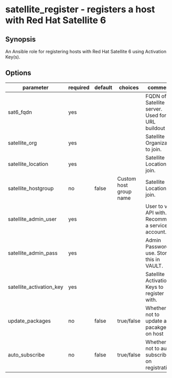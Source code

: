 # satellite_register - registers a host with Red Hat Satellite 6

## Synopsis
An Ansible role for registering hosts with Red Hat Satellite 6 using Activation Key(s).

## Options

| parameter                | required | default | choices | comments                                            |
|--------------------------|----------|---------|---------|-----------------------------------------------------|
| sat6_fqdn                | yes      |         |         | FQDN of Satellite server. Used for URL buildout |
| satellite_org            | yes      |         |         | Satellite Organization to join.                     |
| satellite_location       | yes      |         |         | Satellite Location to join.                     |
| satellite_hostgroup      | no       |     false    |    Custom host group name     | Satellite Location to join.     
| satellite_admin_user               | yes      |         |         | User to view API with. Recommend a service account.         |
| satellite_admin_pass               | yes      |         |         | Admin Password to use. Store this in VAULT.          |
| satellite_activation_key | yes      |         |         | Satellite Activation Keys to register with.         |
| update_packages | no      |    false     |    true/false     | Whether or not to update all pacakges on host         |
| auto_subscribe | no      | false    | true/false     | Whether or not to auto subscribe on registration  |
